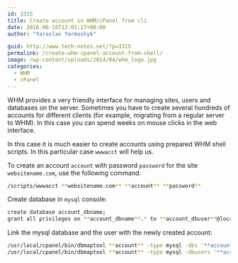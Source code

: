 ```yaml
---
id: 3315
title: Create account in WHM/cPanel from cli
date: 2016-06-16T12:01:17+00:00
author: "Yaroslav Yarmoshyk"

guid: http://www.tech-notes.net/?p=3315
permalink: /create-whm-cpanel-account-from-shell/
image: /wp-content/uploads/2014/04/whm_logo.jpg
categories:
  - WHM
  - cPanel
---
```

WHM provides a very friendly interface for managing sites, users and databases on the server. Sometimes you have to create several hundreds of accounts for different clients (for example, migrating from a regular server to WHM). In this case you can spend weeks on mouse clicks in the web interface.

In this case it is much easier to create accounts using prepared WHM shell scripts. In this particular case `wwwacct` will help us.

To create an account `account` with password `password` for the site `websitename.com`, use the following command:

```bash
/scripts/wwwacct **websitename.com** **account** **password**
```

Create database in `mysql` console:
```bash
create database account_dbname;
grant all privileges on **account_dbname**.* to **account_dbuser**@localhost identified by '**password**';
```

Link the mysql database and the user with the newly created account:
```bash
/usr/local/cpanel/bin/dbmaptool **account** -type mysql -dbs '**account_dbname**'
/usr/local/cpanel/bin/dbmaptool **account** -type mysql -dbusers '**account_dbuser**'
```